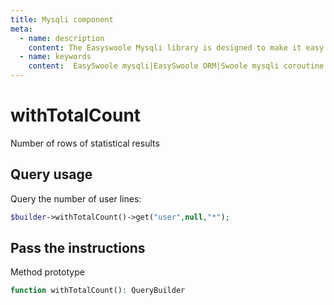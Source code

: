 ```yaml
---
title: Mysqli component
meta:
  - name: description
    content: The Easyswoole Mysqli library is designed to make it easy for users to make a database call in an object-oriented form. And provide basic support for advanced usage such as Orm components.
  - name: keywords
    content:  EasySwoole mysqli|EasySwoole ORM|Swoole mysqli coroutine client|swoole ORM
---
```

# withTotalCount

Number of rows of statistical results

## Query usage

Query the number of user lines:

```php
$builder->withTotalCount()->get("user",null,"*");
```
## Pass the instructions

Method prototype
```php
function withTotalCount(): QueryBuilder
```
